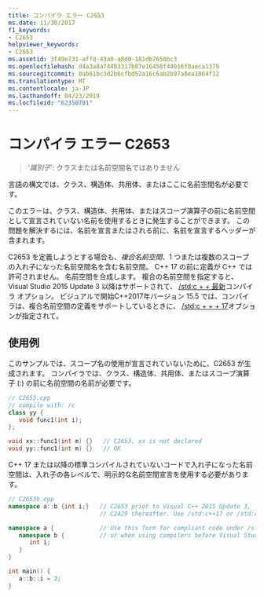 ```yaml
---
title: コンパイラ エラー C2653
ms.date: 11/30/2017
f1_keywords:
- C2653
helpviewer_keywords:
- C2653
ms.assetid: 3f49e731-affd-43a0-a8d0-181db7650bc3
ms.openlocfilehash: d4a3a8a74483317b87e16458f44016f0aeca1379
ms.sourcegitcommit: 0ab61bc3d2b6cfbd52a16c6ab2b97a8ea1864f12
ms.translationtype: MT
ms.contentlocale: ja-JP
ms.lasthandoff: 04/23/2019
ms.locfileid: "62350781"
---
```

# <a name="compiler-error-c2653"></a>コンパイラ エラー C2653

> '*識別子*': クラスまたは名前空間名ではありません

言語の構文では、クラス、構造体、共用体、またはここに名前空間名が必要です。

このエラーは、クラス、構造体、共用体、またはスコープ演算子の前に名前空間として宣言されていない名前を使用するときに発生することができます。 この問題を解決するには、名前を宣言またはされる前に、名前を宣言するヘッダーが含まれます。

C2653 を定義しようとする場合も、*複合名前空間*、1 つまたは複数のスコープの入れ子になった名前空間名を含む名前空間。 C++ 17 の前に定義が C++ では許可されません。 名前空間を合成します。 複合の名前空間を指定すると、Visual Studio 2015 Update 3 以降はサポートされて、 [/std:c + + 最新](../../build/reference/std-specify-language-standard-version.md)コンパイラ オプション。 ビジュアルで開始C++2017年バージョン 15.5 では、コンパイラは、複合名前空間の定義をサポートしているときに、 [/std:c + + + 17](../../build/reference/std-specify-language-standard-version.md)オプションが指定されて。

## <a name="examples"></a>使用例

このサンプルでは、スコープ名の使用が宣言されていないために、C2653 が生成されます。 コンパイラでは、クラス、構造体、共用体、またはスコープ演算子 (:) の前に名前空間の名前が必要です。

```cpp
// C2653.cpp
// compile with: /c
class yy {
   void func1(int i);
};

void xx::func1(int m) {}   // C2653, xx is not declared
void yy::func1(int m) {}   // OK
```

C++ 17 または以降の標準コンパイルされていないコードで入れ子になった名前空間は、入れ子の各レベルで、明示的な名前空間宣言を使用する必要があります。

```cpp
// C2653b.cpp
namespace a::b {int i;}   // C2653 prior to Visual C++ 2015 Update 3,
                          // C2429 thereafter. Use /std:c++17 or /std:c++latest to fix.

namespace a {             // Use this form for compliant code under /std:c++14 (the default)
   namespace b {          // or when using compilers before Visual Studio 2015 update 3.
      int i;
   }
}

int main() {
   a::b::i = 2;
}
```
